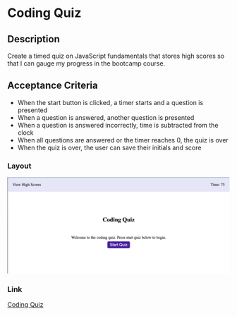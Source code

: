 # Coding Quiz

## Description
Create a timed quiz on JavaScript fundamentals that stores high scores so that I can gauge my progress in the bootcamp course.

## Acceptance Criteria
- When the start button is clicked, a timer starts and a question is presented
- When a question is answered, another question is presented
- When a question is answered incorrectly, time is subtracted from the clock
- When all questions are answered or the timer reaches 0, the quiz is over
- When the quiz is over, the user can save their initials and score
### Layout
![Screenshot of Coding Quiz](./assets/images/coding-quiz-ss.png)
### Link
[Coding Quiz](https://lexslo.github.io/coding-quiz/)
